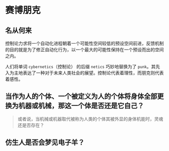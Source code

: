 # 赛博朋克

## 名从何来

控制论力求将一个自动化进程朝着一个可能性空间较低的预设空间前进，反馈机制的目的就是为了修正自动化行为，以一个最大的可能性保持在一个预设而出的空间之内。

人们将单词 `cybernetics`（控制论） 的后缀 `netics` 巧妙地替换为了 `punk`。其先入为主地表达了一种对于未来人类社会的展望。控制论代表着理性，而朋克则代表着感性。

## 当作为人的个体、一个被定义为人的个体将身体全部更换为机器或机械，那这一个体是否还是它自己？

> 或者说，当机械或机器取代被称为人类的个体其被外显的身体机能时，灵魂还是否存在？



## 仿生人是否会梦见电子羊？